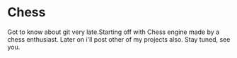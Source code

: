 # Chess
Got to know about git very late.Starting off with Chess engine made by a chess enthusiast.
Later on i'll post other of my projects also. Stay tuned, see you.
